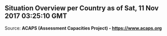 ## Situation Overview per Country as of Sat, 11 Nov 2017 03:25:10 GMT

Source: **ACAPS (Assessment Capacities Project) - https://www.acaps.org**